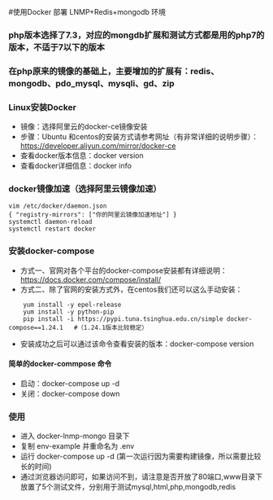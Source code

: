 #使用Docker 部署 LNMP+Redis+mongodb 环境 

### php版本选择了7.3，对应的mongdb扩展和测试方式都是用的php7的版本，不适于7以下的版本
### 在php原来的镜像的基础上，主要增加的扩展有：redis、mongodb、pdo_mysql、mysqli、gd、zip

### Linux安装Docker
- 镜像：选择阿里云的docker-ce镜像安装
- 步骤：Ubuntu 和centos的安装方式请参考网址（有非常详细的说明步骤）：https://developer.aliyun.com/mirror/docker-ce
- 查看docker版本信息：docker version	
- 查看docker详细信息：docker info

### docker镜像加速（选择阿里云镜像加速）
```
vim /etc/docker/daemon.json
{ "registry-mirrors": ["你的阿里云镜像加速地址"] }
systemctl daemon-reload
systemctl restart docker
```

### 安装docker-compose
- 方式一、官网对各个平台的docker-compose安装都有详细说明：https://docs.docker.com/compose/install/
- 方式二、除了官网的安装方式外，在centos我们还可以这么手动安装：
```
	yum install -y epel-release
	yum install -y python-pip
	pip install -i https://pypi.tuna.tsinghua.edu.cn/simple docker-compose==1.24.1   #（1.24.1版本比较稳定）
```
- 安装成功之后可以通过该命令查看安装的版本：docker-compose version

#### 简单的docker-commpose 命令
- 启动：docker-compose up -d
- 关闭：docker-compose down

### 使用
- 进入 docker-lnmp-mongo 目录下
- 复制 env-example 并重命名为 .env
- 运行 docker-compose up -d (第一次运行因为需要构建镜像，所以需要比较长的时间)
- 通过浏览器访问即可，如果访问不到，请注意是否开放了80端口,www目录下放置了5个测试文件，分别用于测试mysql,html,php,mongodb,redis



